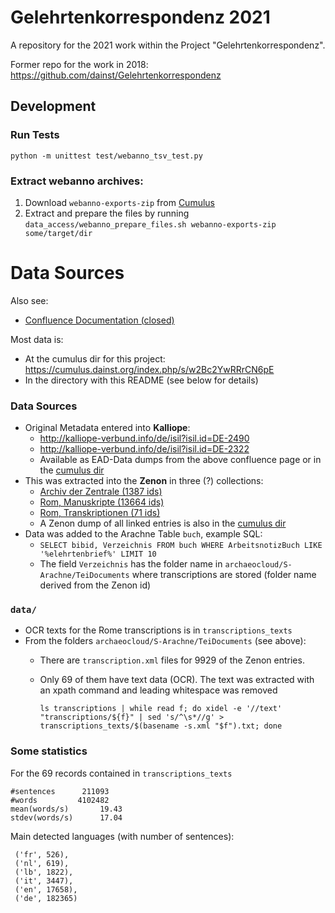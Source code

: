 
# Gelehrtenkorrespondenz 2021

A repository for the 2021 work within the Project "Gelehrtenkorrespondenz".

Former repo for the work in 2018: https://github.com/dainst/Gelehrtenkorrespondenz


## Development

### Run Tests

```shell
python -m unittest test/webanno_tsv_test.py
```

### Extract webanno archives:

1. Download `webanno-exports-zip` from [Cumulus](https://cumulus.dainst.org/index.php/s/w2Bc2YwRRrCN6pE)
2. Extract and prepare the files by running `data_access/webanno_prepare_files.sh webanno-exports-zip some/target/dir`


# Data Sources

Also see:

* [Confluence Documentation (closed)](http://confluence:8090/pages/viewpage.action?pageId=29786709)

Most data is:

* At the cumulus dir for this project: https://cumulus.dainst.org/index.php/s/w2Bc2YwRRrCN6pE
* In the directory with this README (see below for details)

### Data Sources

* Original Metadata entered into __Kalliope__:
    - http://kalliope-verbund.info/de/isil?isil.id=DE-2490
    - http://kalliope-verbund.info/de/isil?isil.id=DE-2322
    - Available as EAD-Data dumps from the above confluence page or in the [cumulus dir](https://cumulus.dainst.org/index.php/s/w2Bc2YwRRrCN6pE)
* This was extracted into the __Zenon__ in three (?) collections:
    - [Archiv der Zentrale (1387 ids)](https://zenon.dainst.org/Record/001548031)
    - [Rom, Manuskripte (13664 ids)](https://zenon.dainst.org/Record/001474332)
    - [Rom, Transkriptionen (71 ids)](https://zenon.dainst.org/Record/000880085)
    - A Zenon dump of all linked entries is also in the [cumulus dir](https://cumulus.dainst.org/index.php/s/w2Bc2YwRRrCN6pE)
* Data was added to the Arachne Table `buch`, example SQL:
    - `SELECT bibid, Verzeichnis FROM buch WHERE ArbeitsnotizBuch LIKE '%elehrtenbrief%' LIMIT 10`
    - The field `Verzeichnis` has the folder name in `archaeocloud/S-Arachne/TeiDocuments` where transcriptions are stored (folder name derived from the Zenon id)

### `data/`

* OCR texts for the Rome transcriptions is in `transcriptions_texts`
* From the folders `archaeocloud/S-Arachne/TeiDocuments` (see above):
    - There are `transcription.xml` files for 9929 of the Zenon entries.
    - Only 69 of them have text data (OCR). The text was extracted with an xpath command and leading whitespace was removed

        `ls transcriptions | while read f; do xidel -e '//text' "transcriptions/${f}" | sed 's/^\s*//g' > transcriptions_texts/$(basename -s.xml "$f").txt; done`

### Some statistics

For the 69 records contained in `transcriptions_texts`

```
#sentences      211093
#words         4102482
mean(words/s)       19.43
stdev(words/s)      17.04
```

Main detected languages (with number of sentences):

```
 ('fr', 526),
 ('nl', 619),
 ('lb', 1822),
 ('it', 3447),
 ('en', 17658),
 ('de', 182365)
```